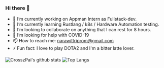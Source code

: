 ### Hi there 👋

- 🔭 I’m currently working on Appman Intern as Fullstack-dev.
- 🌱 I’m currently learning Rustlang / k8s / Hardware Automation testing.
- 👯 I’m looking to collaborate on anything that I can rest for 8 hours.
- 🤔 I’m looking for help with COVID-19
- 📫 How to reach me: narawittriprom@gmail.com
- ⚡ Fun fact: I love to play DOTA2 and I'm a bitter latte lover.

![CrosszPai's github stats](https://github-readme-stats.vercel.app/api?username=CrosszPai&count_private=true)
![Top Langs](https://github-readme-stats.vercel.app/api/top-langs/?username=CrosszPai&layout=compact)
